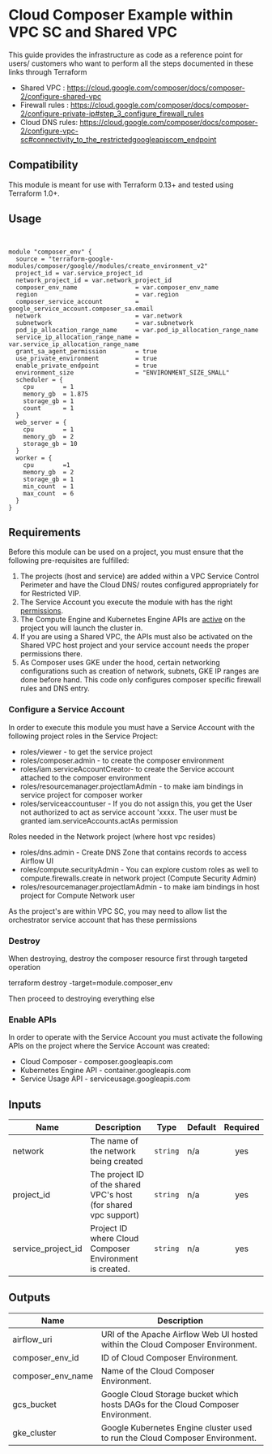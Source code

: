 # Cloud Composer Example within VPC SC and Shared VPC

This guide provides the infrastructure as code as a reference point for users/ customers
who want to perform all the steps documented in these links through Terraform
- Shared VPC : https://cloud.google.com/composer/docs/composer-2/configure-shared-vpc
- Firewall rules : https://cloud.google.com/composer/docs/composer-2/configure-private-ip#step_3_configure_firewall_rules
- Cloud DNS rules: https://cloud.google.com/composer/docs/composer-2/configure-vpc-sc#connectivity_to_the_restrictedgoogleapiscom_endpoint

## Compatibility

This module is meant for use with Terraform 0.13+ and tested using Terraform 1.0+.

## Usage


```hcl


module "composer_env" {
  source = "terraform-google-modules/composer/google//modules/create_environment_v2"
  project_id = var.service_project_id
  network_project_id = var.network_project_id
  composer_env_name                = var.composer_env_name
  region                           = var.region
  composer_service_account         = google_service_account.composer_sa.email
  network                          = var.network
  subnetwork                       = var.subnetwork
  pod_ip_allocation_range_name     = var.pod_ip_allocation_range_name
  service_ip_allocation_range_name = var.service_ip_allocation_range_name
  grant_sa_agent_permission        = true
  use_private_environment          = true
  enable_private_endpoint          = true
  environment_size                 = "ENVIRONMENT_SIZE_SMALL"
  scheduler = {
    cpu        = 1
    memory_gb  = 1.875
    storage_gb = 1
    count      = 1
  }
  web_server = {
    cpu        = 1
    memory_gb  = 2
    storage_gb = 10
  }
  worker = {
    cpu        =1
    memory_gb  = 2
    storage_gb = 1
    min_count  = 1
    max_count  = 6
  }
}

```


## Requirements

Before this module can be used on a project, you must ensure that the following pre-requisites are fulfilled:

1. The projects (host and service) are added within a VPC Service Control Perimeter and have the Cloud DNS/ routes configured appropriately for for Restricted VIP.
2. The Service Account you execute the module with has the right [permissions](#configure-a-service-account).
3. The Compute Engine and Kubernetes Engine APIs are [active](#enable-apis) on the project you will launch the cluster in.
4. If you are using a Shared VPC, the APIs must also be activated on the Shared VPC host project and your service account needs the proper permissions there.
5. As Composer uses GKE under the hood, certain networking configurations such as creation of network, subnets, GKE IP ranges are done before hand. This code only configures composer specific firewall rules and DNS entry.



### Configure a Service Account
In order to execute this module you must have a Service Account with the
following project roles in the Service Project:
- roles/viewer - to get the service project
- roles/composer.admin - to create the composer environment
- roles/iam.serviceAccountCreator- to create the Service account attached to the composer environment
- roles/resourcemanager.projectIamAdmin - to make iam bindings in service project for composer worker
- roles/serviceaccountuser - If you do not assign this, you get the User not authorized to act as service account 'xxxx. The user must be granted iam.serviceAccounts.actAs permission

Roles needed in the Network project (where host vpc resides)
- roles/dns.admin - Create DNS Zone that contains records to access Airflow UI
- roles/compute.securityAdmin - You can explore custom roles as well to compute.firewalls.create in network project (Compute Security Admin)
- roles/resourcemanager.projectIamAdmin - to make iam bindings in host project for Compute Network user

As the project's are within VPC SC, you may need to allow list the orchestrator service account that has these permissions
### Destroy
When destroying, destroy the composer resource first through targeted operation

terraform destroy -target=module.composer_env

Then proceed to destroying everything else
### Enable APIs
In order to operate with the Service Account you must activate the following APIs on the project where the Service Account was created:

- Cloud Composer - composer.googleapis.com
- Kubernetes Engine API - container.googleapis.com
- Service Usage API - serviceusage.googleapis.com

<!-- BEGINNING OF PRE-COMMIT-TERRAFORM DOCS HOOK -->
## Inputs

| Name | Description | Type | Default | Required |
|------|-------------|------|---------|:--------:|
| network | The name of the network being created | `string` | n/a | yes |
| project\_id | The project ID of the shared VPC's host (for shared vpc support) | `string` | n/a | yes |
| service\_project\_id | Project ID where Cloud Composer Environment is created. | `string` | n/a | yes |

## Outputs

| Name | Description |
|------|-------------|
| airflow\_uri | URI of the Apache Airflow Web UI hosted within the Cloud Composer Environment. |
| composer\_env\_id | ID of Cloud Composer Environment. |
| composer\_env\_name | Name of the Cloud Composer Environment. |
| gcs\_bucket | Google Cloud Storage bucket which hosts DAGs for the Cloud Composer Environment. |
| gke\_cluster | Google Kubernetes Engine cluster used to run the Cloud Composer Environment. |

<!-- END OF PRE-COMMIT-TERRAFORM DOCS HOOK -->
